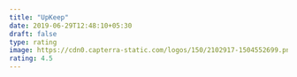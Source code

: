 ```yaml
---
title: "UpKeep"
date: 2019-06-29T12:48:10+05:30
draft: false
type: rating
image: https://cdn0.capterra-static.com/logos/150/2102917-1504552699.png
rating: 4.5
---
```

